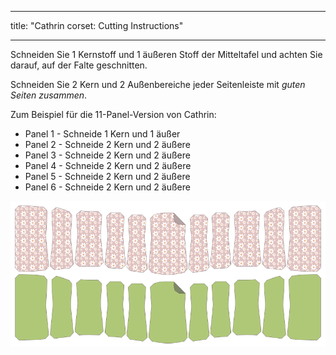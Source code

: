 - - -
title: "Cathrin corset: Cutting Instructions"
- - -

Schneiden Sie 1 Kernstoff und 1 äußeren Stoff der Mitteltafel und achten Sie darauf, auf der Falte geschnitten.

Schneiden Sie 2 Kern und 2 Außenbereiche jeder Seitenleiste mit _guten Seiten zusammen_.

Zum Beispiel für die 11-Panel-Version von Cathrin:

- Panel 1 - Schneide 1 Kern und 1 äußer
- Panel 2 - Schneide 2 Kern und 2 äußere
- Panel 3 - Schneide 2 Kern und 2 äußere
- Panel 4 - Schneide 2 Kern und 2 äußere
- Panel 5 - Schneide 2 Kern und 2 äußere
- Panel 6 - Schneide 2 Kern und 2 äußere

![Musterstücke](cathrin_cutting.png)
